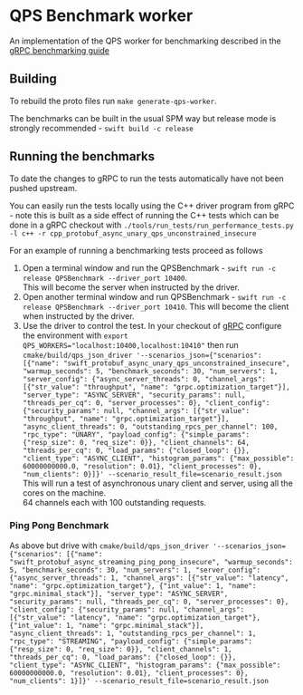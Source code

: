 #  QPS Benchmark worker

An implementation of the QPS worker for benchmarking described in the  
[gRPC benchmarking guide](https://grpc.io/docs/guides/benchmarking/)

## Building
To rebuild the proto files run `make generate-qps-worker`.

The benchmarks can be built in the usual SPM way but release mode is strongly recommended - `swift build -c release`

## Running the benchmarks

To date the changes to gRPC to run the tests automatically have not been pushed upstream.

You can easily run the tests locally using the C++ driver program from gRPC - note this is built as a side effect 
of running the C++ tests which can be done in a gRPC checkout with 
`./tools/run_tests/run_performance_tests.py -l c++ -r cpp_protobuf_async_unary_qps_unconstrained_insecure`

For an example of running a benchmarking tests proceed as follows
1. Open a terminal window and run the QPSBenchmark - `swift run -c release QPSBenchmark --driver_port 10400`.  
This will become the server when instructed by the driver.
2. Open another terminal window and run QPSBenchmark - `swift run -c release QPSBenchmark --driver_port 10410`.
This will become the client when instructed by the driver.
3. Use the driver to control the test.  In your checkout of [gRPC](https://github.com/grpc/grpc) 
configure the environment with `export QPS_WORKERS="localhost:10400,localhost:10410"` then run
`cmake/build/qps_json_driver '--scenarios_json={"scenarios": [{"name": "swift_protobuf_async_unary_qps_unconstrained_insecure", "warmup_seconds": 5, "benchmark_seconds": 30, "num_servers": 1, "server_config": {"async_server_threads": 0, "channel_args": [{"str_value": "throughput", "name": "grpc.optimization_target"}], "server_type": "ASYNC_SERVER", "security_params": null, "threads_per_cq": 0, "server_processes": 0}, "client_config": {"security_params": null, "channel_args": [{"str_value": "throughput", "name": "grpc.optimization_target"}], "async_client_threads": 0, "outstanding_rpcs_per_channel": 100, "rpc_type": "UNARY", "payload_config": {"simple_params": {"resp_size": 0, "req_size": 0}}, "client_channels": 64, "threads_per_cq": 0, "load_params": {"closed_loop": {}}, "client_type": "ASYNC_CLIENT", "histogram_params": {"max_possible": 60000000000.0, "resolution": 0.01}, "client_processes": 0}, "num_clients": 0}]}' --scenario_result_file=scenario_result.json`
This will run a test of asynchronous unary client and server, using all the cores on the machine.  
64 channels each with 100 outstanding requests.

### Ping Pong Benchmark

As above but drive with `cmake/build/qps_json_driver '--scenarios_json={"scenarios": [{"name": "swift_protobuf_async_streaming_ping_pong_insecure", "warmup_seconds": 5, "benchmark_seconds": 30, "num_servers": 1, "server_config": {"async_server_threads": 1, "channel_args": [{"str_value": "latency", "name": "grpc.optimization_target"}, {"int_value": 1, "name": "grpc.minimal_stack"}], "server_type": "ASYNC_SERVER", "security_params": null, "threads_per_cq": 0, "server_processes": 0}, "client_config": {"security_params": null, "channel_args": [{"str_value": "latency", "name": "grpc.optimization_target"}, {"int_value": 1, "name": "grpc.minimal_stack"}], "async_client_threads": 1, "outstanding_rpcs_per_channel": 1, "rpc_type": "STREAMING", "payload_config": {"simple_params": {"resp_size": 0, "req_size": 0}}, "client_channels": 1, "threads_per_cq": 0, "load_params": {"closed_loop": {}}, "client_type": "ASYNC_CLIENT", "histogram_params": {"max_possible": 60000000000.0, "resolution": 0.01}, "client_processes": 0}, "num_clients": 1}]}' --scenario_result_file=scenario_result.json`
